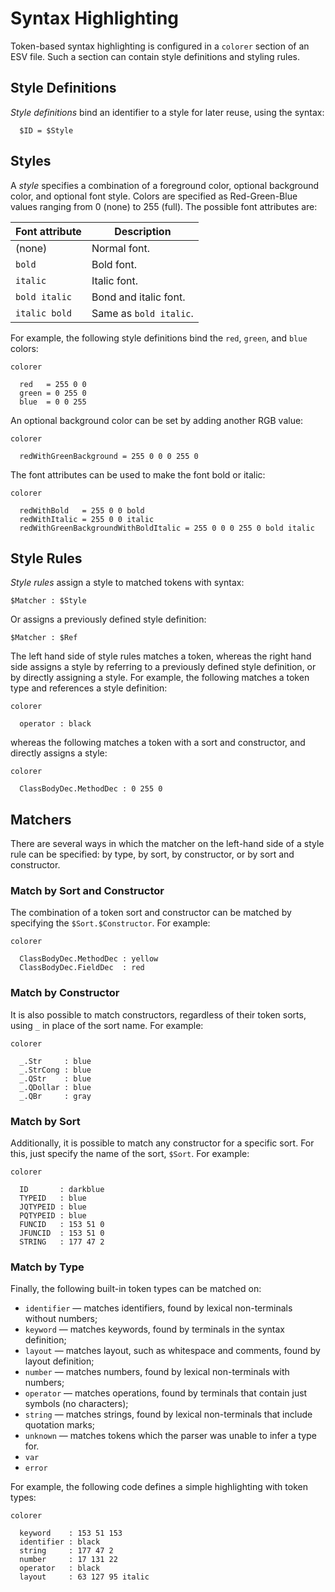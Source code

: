 # Syntax Highlighting
Token-based syntax highlighting is configured in a `colorer` section of an ESV file. Such a section can contain style definitions and styling rules.


## Style Definitions
_Style definitions_ bind an identifier to a style for later reuse, using the syntax:

```esv
  $ID = $Style
```


## Styles
A _style_ specifies a combination of a foreground color, optional background color, and optional font style. Colors are specified as Red-Green-Blue values ranging from 0 (none) to 255 (full). The possible font attributes are:

| Font attribute | Description            |
| -------------- | ---------------------- |
| (none)         | Normal font.           |
| `bold`         | Bold font.             |
| `italic`       | Italic font.           |
| `bold italic`  | Bond and italic font.  |
| `italic bold`  | Same as `bold italic`. |

For example, the following style definitions bind the `red`, `green`, and `blue` colors:

```esv
colorer

  red   = 255 0 0
  green = 0 255 0
  blue  = 0 0 255
```

An optional background color can be set by adding another RGB value:

```esv
colorer

  redWithGreenBackground = 255 0 0 0 255 0
```

The font attributes can be used to make the font bold or italic:

```esv
colorer

  redWithBold   = 255 0 0 bold
  redWithItalic = 255 0 0 italic
  redWithGreenBackgroundWithBoldItalic = 255 0 0 0 255 0 bold italic
```



## Style Rules
_Style rules_ assign a style to matched tokens with syntax:

```esv
$Matcher : $Style
```

Or assigns a previously defined style definition:

```esv
$Matcher : $Ref
```

The left hand side of style rules matches a token, whereas the right hand side assigns a style by referring to a previously defined style definition, or by directly assigning a style. For example, the following matches a token type and references a style definition:

```esv
colorer

  operator : black
```

whereas the following matches a token with a sort and constructor, and directly assigns a style:

```esv
colorer

  ClassBodyDec.MethodDec : 0 255 0
```


## Matchers
There are several ways in which the matcher on the left-hand side of a style rule can be specified: by type, by sort, by constructor, or by sort and constructor.

### Match by Sort and Constructor
The combination of a token sort and constructor can be matched by specifying the `$Sort.$Constructor`. For example:

```
colorer

  ClassBodyDec.MethodDec : yellow
  ClassBodyDec.FieldDec  : red
```

### Match by Constructor
It is also possible to match constructors, regardless of their token sorts, using `_` in place of the sort name. For example:

```esv
colorer

  _.Str     : blue
  _.StrCong : blue
  _.QStr    : blue
  _.QDollar : blue
  _.QBr     : gray
```

### Match by Sort
Additionally, it is possible to match any constructor for a specific sort. For this, just specify the name of the sort, `$Sort`. For example:

```esv
colorer

  ID       : darkblue
  TYPEID   : blue
  JQTYPEID : blue
  PQTYPEID : blue
  FUNCID   : 153 51 0
  JFUNCID  : 153 51 0
  STRING   : 177 47 2
```

### Match by Type
Finally, the following built-in token types can be matched on:

- `identifier` — matches identifiers, found by lexical non-terminals without numbers;
- `keyword` — matches keywords, found by terminals in the syntax definition;
- `layout` — matches layout, such as whitespace and comments, found by layout definition;
- `number` — matches numbers, found by lexical non-terminals with numbers;
- `operator` — matches operations, found by terminals that contain just symbols (no characters);
- `string` — matches strings, found by lexical non-terminals that include quotation marks;
- `unknown` — matches tokens which the parser was unable to infer a type for.
- `var`
- `error`

For example, the following code defines a simple highlighting with token types:

```esv
colorer

  keyword    : 153 51 153
  identifier : black
  string     : 177 47 2
  number     : 17 131 22
  operator   : black
  layout     : 63 127 95 italic
```
